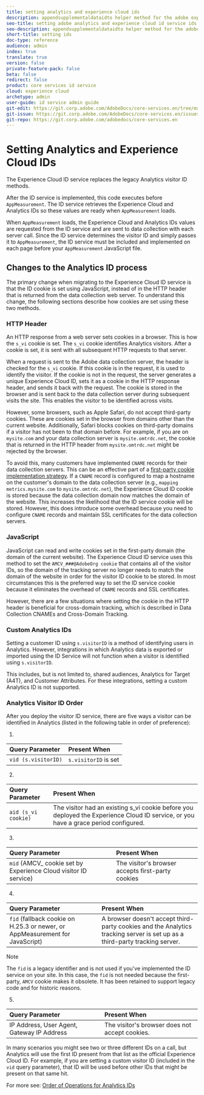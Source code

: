 ```yaml
---
title: setting analytics and experience cloud ids
description: appendsupplementaldataidto helper method for the adobe experience cloud id service api
seo-title: setting adobe analytics and experience cloud id service ids
seo-description: appendsupplementaldataidto helper method for the adobe experience cloud id service api
short-title: setting ids
doc-type: reference
audience: admin
index: true
translate: true
version: false
private-feature-pack: false
beta: false
redirect: false
product: core services id service
cloud: experience cloud
archetype: admin
user-guide: id service admin guide
git-edit: https://git.corp.adobe.com/AdobeDocs/core-services.en/tree/master/help/id-service/reference/reference-analytics/reference-analytics-ids.md
git-issue: https://git.corp.adobe.com/AdobeDocs/core-services.en/issues/new
git-repo: https://git.corp.adobe.com/adobedocs/core-services.en
---
```

<!--Meta Data Values

**Required Meta for search optimization and page data**

title: free text string

description: free text string

seo-title: free text string

seo-description: free text string

**Optional Meta for extended capabilities**

audience:
all (default), admin, developer, end-user
 
index: true (default), false
 
translate:
true (default), false
 
doc-type:
reference (default), tutorials

version:
false (default), Classic, Standard, 6.5, 6.4, 6.3, 6.2
 
private-feature-pack:
false (default), true
 
beta:
false (default), true
 
redirect:
false (default), pathname
-->

# Setting Analytics and Experience Cloud IDs

The Experience Cloud ID service replaces the legacy Analytics visitor ID methods.

After the ID service is implemented, this code executes before `AppMeasurement`. The ID service retrieves the Experience Cloud and Analytics IDs so these values are ready when `AppMeasurement` loads.

When `AppMeasurement` loads, the Experience Cloud and Analytics IDs values are requested from the ID service and are sent to data collection with each server call. Since the ID service determines the visitor ID and simply passes it to `AppMeasurement`, the ID service must be included and implemented on each page before your `AppMeasurement` JavaScript file.

## Changes to the Analytics ID process
The primary change when migrating to the Experience Cloud ID service is that the ID cookie is set using JavaScript, instead of in the HTTP header that is returned from the data collection web server. To understand this change, the following sections describe how cookies are set using these two methods.

### HTTP Header

An HTTP response from a web server sets cookies in a browser. This is how the `s_vi` cookie is set. The `s_vi` cookie identifies Analytics visitors. After a cookie is set, it is sent with all subsequent HTTP requests to that server.

When a request is sent to the Adobe data collection server, the header is checked for the `s_vi` cookie. If this cookie is in the request, it is used to identify the visitor. If the cookie is not in the request, the server generates a unique Experience Cloud ID, sets it as a cookie in the HTTP response header, and sends it back with the request. The cookie is stored in the browser and is sent back to the data collection server during subsequent visits the site. This enables the visitor to be identified across visits.

However, some browsers, such as Apple Safari, do not accept third-party cookies. These are cookies set in the browser from domains other than the current website. Additionally, Safari blocks cookies on third-party domains if a visitor has not been to that domain before. For example, if you are on `mysite.com` and your data collection server is `mysite.omtrdc.net`, the cookie that is returned in the HTTP header from `mysite.omtrdc.net` might be rejected by the browser.

To avoid this, many customers have implemented `CNAME` records for their data collection servers. This can be an effective part of a [first-party cookie implementation strategy](https://marketing.adobe.com/resources/help/en_US/whitepapers/first_party_cookies/). If a `CNAME` record is configured to map a hostname on the customer's domain to the data collection server \(e.g., `mapping metrics.mysite.com` to `mysite.omtrdc.net`\), the Experience Cloud ID cookie is stored because the data collection domain now matches the domain of the website. This increases the likelihood that the ID service cookie will be stored. However, this does introduce some overhead because you need to configure `CNAME` records and maintain SSL certificates for the data collection servers.

### JavaScript

JavaScript can read and write cookies set in the first-party domain (the domain of the current website). The Experience Cloud ID service uses this method to set the `AMCV_###@AdobeOrg cookie` that contains all of the visitor IDs, so the domain of the tracking server no longer needs to match the domain of the website in order for the visitor ID cookie to be stored. In most circumstances this is the preferred way to set the ID service cookie because it eliminates the overhead of `CNAME` records and SSL certificates.

However, there are a few situations where setting the cookie in the HTTP header is beneficial for cross-domain tracking, which is described in Data Collection CNAMEs and Cross-Domain Tracking.

### Custom Analytics IDs
Setting a customer ID using `s.visitorID` is a method of identifying users in Analytics. However, integrations in which Analytics data is exported or imported using the ID Service will not function when a visitor is identified using `s.visitorID`.

This includes, but is not limited to, shared audiences, Analytics for Target (A4T), and Customer Attributes. For these integrations, setting a custom Analytics ID is not supported.

### Analytics Visitor ID Order
After you deploy the visitor ID service, there are five ways a visitor can be identified in Analytics (listed in the following table in order of preference):

1.

| Query Parameter     | Present When         |
| :------------------ | :------------------- |
| `vid (s.visitorID)` | `s.visitorID` is set |

2.

| Query Parameter     | Present When                                                                                                                        |
| :------------------ | :---------------------------------------------------------------------------------------------------------------------------------- |
| `aid (s_vi cookie)` | The visitor had an existing s_vi cookie before you deployed the Experience Cloud ID service, or you have a grace period configured. |

3.

| Query Parameter                                                 | Present When                                      |
| :-------------------------------------------------------------- | :------------------------------------------------ |
| `mid` (AMCV_ cookie set by Experience Cloud visitor ID service) | The visitor's browser accepts first-party cookies |

4.

| Query Parameter                                                              | Present When                                                                                                               |
| :--------------------------------------------------------------------------- | :------------------------------------------------------------------------------------------------------------------------- |
| `fid` (fallback cookie on H.25.3 or newer, or AppMeasurement for JavaScript) | A browser doesn't accept third-party cookies and the Analytics tracking server is set up as a third-party tracking server. |

>[!NOTE]
>The `fid` is a legacy identifier and is not used if you've implemented the ID service on your site. In this case, the `fid` is not needed because the first-party, `AMCV` cookie makes it obsolete. It has been retained to support legacy code and for historic reasons.

5.

| Query Parameter                            | Present When                                   |
| :----------------------------------------- | :--------------------------------------------- |
| IP Address, User Agent, Gateway IP Address | The visitor's browser does not accept cookies. |

In many scenarios you might see two or three different IDs on a call, but Analytics will use the first ID present from that list as the official Experience Cloud ID. For example, if you are setting a custom visitor ID (included in the `vid` query parameter), that ID will be used before other IDs that might be present on that same hit.

For more see: [Order of Operations for Analytics IDs](reference-analytics-order-operations.md)
